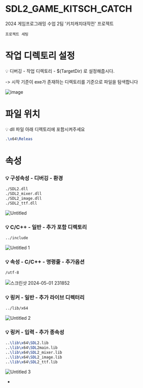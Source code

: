 # SDL2_GAME_KITSCH_CATCH
2024 게임프로그래밍 수업 2팀 '키치캐치대작전' 프로젝트

```프로젝트 세팅```

# 작업 디렉토리 설정
<aside>
💡 디버깅 - 작업 디렉토리 - $(TargetDir) 로 설정해줍시다. 
  
  
  -> 시작 기준이 exe가 존재하는 디렉토리를 기준으로 파일을 탐색합니다

![image](https://github.com/Cybecho/SDL2_GAME_KITSCH_CATCH/assets/42949995/07b5af6d-6520-44fa-97b7-a521bb90237a)

</aside>

# 파일 위치

<aside>
💡 dll 파일 아래 디렉토리에 포함시켜주세요

```latex
.\x64\Releas
```

</aside>

# 속성

<aside>

  ### 💡 구성속성 - 디버깅 - 환경

```latex
./SDL2.dll
./SDL2_mixer.dll
./SDL2_image.dll
./SDL2_ttf.dll
```


![Untitled](https://github.com/Cybecho/Windows_Setting_dotfiles/assets/42949995/aedbf789-5a25-40d2-8f10-6766c22bc959)


</aside>

<aside>
  
  ### 💡 C/C++ - 일반 - 추가 포함 디렉토리

```latex
../include
```

![Untitled 1](https://github.com/Cybecho/Windows_Setting_dotfiles/assets/42949995/fec514ff-ef05-46be-93bb-279ce37b6eec)


</aside>

<aside>
  
### 💡 속성 - C/C++ - 명령줄 - 추가옵션

```latex
/utf-8
```

![스크린샷 2024-05-01 231852](https://github.com/Cybecho/Windows_Setting_dotfiles/assets/42949995/4132f2f1-a441-43f3-9943-3af5b48b6d52)

</aside>

<aside>
  
  ### 💡 링커 - 일반 - 추가 라이브 디렉터리

```latex
../lib/x64
```

![Untitled 2](https://github.com/Cybecho/Windows_Setting_dotfiles/assets/42949995/5f35275c-2750-49d5-8314-55f1bfc12f76)


</aside>

<aside>
  
  ### 💡 링커 - 입력 - 추가 종속성

```latex
..\lib\x64\SDL2.lib
..\lib\x64\SDL2main.lib
..\lib\x64\SDL2_mixer.lib
..\lib\x64\SDL2_image.lib
..\lib\x64\SDL2_ttf.lib
```

![Untitled 3](https://github.com/Cybecho/Windows_Setting_dotfiles/assets/42949995/bd0dc698-de0f-4f49-97be-a17349ba83f2)

</aside>

-
